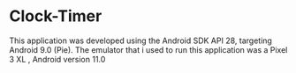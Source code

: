 # Clock-Timer
This application was developed using the Android SDK API 28, targeting Android 9.0 (Pie).
The emulator that i used to run this application was a Pixel 3 XL , Android version 11.0